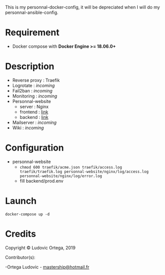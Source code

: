 This is my personnal-docker-config, it will be depreciated when I will do my personnal-ansible-config.

# Requirement

- Docker compose with **Docker Engine >= 18.06.0+**

# Description

- Reverse proxy : Traefik
- Logrotate : *incoming*
- Fail2ban : *incoming*
- Monitoring : *incoming*
- Personnal-website
	- server : Nginx
	- frontend : [link](https://github.com/M0NsTeRRR/Personnal-website/tree/master/frontend)
	- backend : [link](https://github.com/M0NsTeRRR/Personnal-website/tree/master/backend)
- Mailserver : *incoming*
- Wiki : *incoming*

# Configuration

- personnal-website
	- `chmod 600 traefik/acme.json traefik/access.log traefik/traefik.log personnal-website/nginx/log/access.log personnal-website/nginx/log/error.log`
	- fill backend/prod.env

# Launch

`docker-compose up -d`

# Credits

Copyright © Ludovic Ortega, 2019

Contributor(s):

-Ortega Ludovic - mastership@hotmail.fr